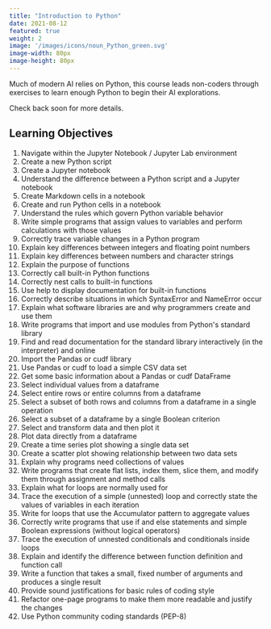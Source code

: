 ```yaml
---
title: "Introduction to Python"
date: 2021-08-12
featured: true
weight: 2
image: '/images/icons/noun_Python_green.svg'
image-width: 80px
image-height: 80px
---
```



Much of modern AI relies on Python, this course leads non-coders through exercises to learn enough Python to begin their AI explorations.

Check back soon for more details.

## Learning Objectives

1. Navigate within the Jupyter Notebook / Jupyter Lab environment
1. Create a new Python script
1. Create a Jupyter notebook
1. Understand the difference between a Python script and a Jupyter notebook
1. Create Markdown cells in a notebook
1. Create and run Python cells in a notebook
1. Understand the rules which govern Python variable behavior
1. Write simple programs that assign values to variables and perform calculations with those values
1. Correctly trace variable changes in a Python program
1. Explain key differences between integers and floating point numbers
1. Explain key differences between numbers and character strings
1. Explain the purpose of functions
1. Correctly call built-in Python functions
1. Correctly nest calls to built-in functions
1. Use help to display documentation for built-in functions
1. Correctly describe situations in which SyntaxError and NameError occur
1. Explain what software libraries are and why programmers create and use them
1. Write programs that import and use modules from Python's standard library
1. Find and read documentation for the standard library interactively (in the interpreter) and online
1. Import the Pandas or cudf library
1. Use Pandas or cudf to load a simple CSV data set
1. Get some basic information about a Pandas or cudf DataFrame
1. Select individual values from a dataframe
1. Select entire rows or entire columns from a dataframe
1. Select a subset of both rows and columns from a dataframe in a single operation
1. Select a subset of a dataframe by a single Boolean criterion
1. Select and transform data and then plot it
1. Plot data directly from a dataframe
1. Create a time series plot showing a single data set
1. Create a scatter plot showing relationship between two data sets
1. Explain why programs need collections of values
1. Write programs that create flat lists, index them, slice them, and modify them through assignment and method calls
1. Explain what for loops are normally used for
1. Trace the execution of a simple (unnested) loop and correctly state the values of variables in each iteration
1. Write for loops that use the Accumulator pattern to aggregate values
1. Correctly write programs that use if and else statements and simple Boolean expressions (without logical operators)
1. Trace the execution of unnested conditionals and conditionals inside loops
1. Explain and identify the difference between function definition and function call
1. Write a function that takes a small, fixed number of arguments and produces a single result
1. Provide sound justifications for basic rules of coding style
1. Refactor one-page programs to make them more readable and justify the changes
1. Use Python community coding standards (PEP-8)